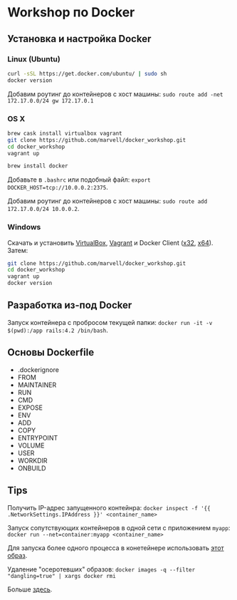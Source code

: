 # Workshop по Docker

## Установка и настройка Docker

### Linux (Ubuntu)

```bash
curl -sSL https://get.docker.com/ubuntu/ | sudo sh
docker version
```

Добавим роутинг до контейнеров с хост машины: `sudo route add -net 172.17.0.0/24 gw 172.17.0.1`

### OS X

```bash
brew cask install virtualbox vagrant
git clone https://github.com/marvell/docker_workshop.git
cd docker_workshop
vagrant up

brew install docker
```

Добавьте в `.bashrc` или подобный файл: `export DOCKER_HOST=tcp://10.0.0.2:2375`.

Добавим роутинг до контейнеров с хост машины: `sudo route add 172.17.0.0/24 10.0.0.2`.

### Windows

Скачать и установить [VirtualBox](https://www.virtualbox.org/wiki/Downloads), [Vagrant](https://www.vagrantup.com/downloads.html) и Docker Client ([x32](https://master.dockerproject.com/windows/386/docker.exe), [x64](https://master.dockerproject.com/windows/amd64/docker.exe)). Затем:

```bash
git clone https://github.com/marvell/docker_workshop.git
cd docker_workshop
vagrant up
docker version
```

## Разработка из-под Docker

Запуск контейнера с пробросом текущей папки: `docker run -it -v $(pwd):/app rails:4.2 /bin/bash`.

## Основы Dockerfile

- .dockerignore
- FROM
- MAINTAINER
- RUN
- CMD
- EXPOSE
- ENV
- ADD
- COPY
- ENTRYPOINT
- VOLUME
- USER
- WORKDIR
- ONBUILD


## Tips

Получить IP-адрес запущенного контейнра:
`docker inspect -f '{{ .NetworkSettings.IPAddress }}' <container_name>`

Запуск сопутствующих контейнеров в одной сети с приложением `myapp`:
`docker run --net=container:myapp <container_name>`

Для запуска более одного процесса в конетейнере использовать [этот образ](https://github.com/phusion/baseimage-docker).

Удаление "осеротевших" образов: `docker images -q --filter "dangling=true" | xargs docker rmi`

Больше [здесь](https://github.com/wsargent/docker-cheat-sheet).

